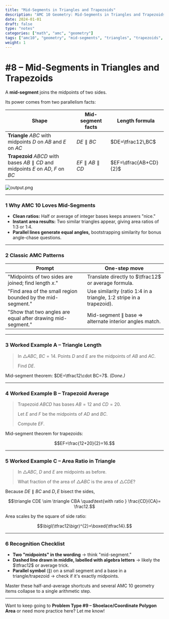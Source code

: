 ```yaml
---
title: "Mid-Segments in Triangles and Trapezoids"
description: "AMC 10 Geometry: Mid-Segments in Triangles and Trapezoids"
date: 2024-01-01
draft: false
type: "notes"
categories: ["math", "amc", "geometry"]
tags: ["amc10", "geometry", "mid-segments", "triangles", "trapezoids", "mathematics"]
weight: 1
---
```


# #8 – Mid-Segments in Triangles and Trapezoids

A **mid-segment** joins the midpoints of two sides.

Its power comes from two parallelism facts:

| Shape | Mid-segment facts | Length formula |
| --- | --- | --- |
| **Triangle** $ABC$ with midpoints $D$ on $AB$ and $E$ on $AC$ | $DE\parallel BC$ | $DE=\tfrac12\,BC$ |
| **Trapezoid** $ABCD$ with bases $AB\parallel CD$ and midpoints $E$ on $AD$, $F$ on $BC$ | $EF\parallel AB\parallel CD$ | $EF=\dfrac{AB+CD}{2}$ |

![output.png](#8%20%E2%80%93%20Mid-Segments%20in%20Triangles%20and%20Trapezoids%20227936cc22148097850dfaec46a2fdea/output.png)

---

### 1 Why AMC 10 Loves Mid-Segments

- **Clean ratios:** Half or average of integer bases keeps answers "nice."
- **Instant area results:** Two similar triangles appear, giving area ratios of 1:3 or 1:4.
- **Parallel lines generate equal angles,** bootstrapping similarity for bonus angle-chase questions.

---

### 2 Classic AMC Patterns

| Prompt | One-step move |
| --- | --- |
| "Midpoints of two sides are joined; find length $x$." | Translate directly to $\tfrac12$ or average formula. |
| "Find area of the small region bounded by the mid-segment." | Use similarity (ratio 1:4 in a triangle, 1:2 stripe in a trapezoid). |
| "Show that two angles are equal after drawing mid-segment." | Mid-segment $\parallel$ base ⇒ alternate interior angles match. |

---

### 3 Worked Example A – Triangle Length

> In $\triangle ABC$, $BC=14$.  Points $D$ and $E$ are the midpoints of $AB$ and $AC$.
> 
> 
> Find $DE$.
> 

Mid-segment theorem: $DE=\tfrac12\cdot BC=7$.  *(Done.)*

---

### 4 Worked Example B – Trapezoid Average

> Trapezoid $ABCD$ has bases $AB=12$ and $CD=20$.
> 
> 
> Let $E$ and $F$ be the midpoints of $AD$ and $BC$.
> 
> Compute $EF$.
> 

Mid-segment theorem for trapezoids:

$$EF=\frac{12+20}{2}=16.$$

---

### 5 Worked Example C – Area Ratio in Triangle

> In $\triangle ABC$, $D$ and $E$ are midpoints as before.
> 
> 
> What fraction of the area of $\triangle ABC$ is the area of $\triangle CDE$?
> 

Because $DE\parallel BC$ and $D,E$ bisect the sides,

$$\triangle CDE \sim \triangle CBA \quad\text{with ratio } \frac{CD}{CA}= \frac12.$$

Area scales by the square of side ratio:

$$\bigl(\tfrac12\bigr)^{2}=\boxed{\tfrac14}.$$

---

### 6 Recognition Checklist

- **Two "midpoints" in the wording** → think "mid-segment."
- **Dashed line drawn in middle, labelled with algebra letters** → likely the $\tfrac12$ or average trick.
- **Parallel symbol** ($\parallel$) on a small segment and a base in a triangle/trapezoid → check if it's exactly midpoints.

Master these half-and-average shortcuts and several AMC 10 geometry items collapse to a single arithmetic step.

---

Want to keep going to **Problem Type #9 – Shoelace/Coordinate Polygon Area** or need more practice here? Let me know!